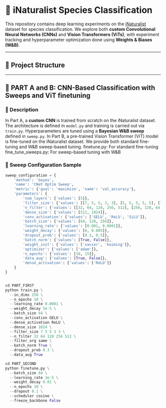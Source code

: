 # 🌿 iNaturalist Species Classification

This repository contains deep learning experiments on the [iNaturalist](https://www.inaturalist.org/) dataset for species classification. We explore both **custom Convolutional Neural Networks (CNNs)** and **Vision Transformers (ViTs)**, with experiment tracking and hyperparameter optimization done using **Weights & Biases (W&B)**.

---

## 🧩 Project Structure


---

## 🔷 **PART A and B: CNN-Based Classification with Sweeps and ViT finetuning**

### 📝 Description

In Part A, a **custom CNN** is trained from scratch on the iNaturalist dataset. The architecture is defined in `model.py` and training is carried out via `train.py`. Hyperparameters are tuned using a **Bayesian W&B sweep** defined in `sweep.py`. In Part B, a pre-trained Vision Transformer (ViT) model is fine-tuned on the iNaturalist dataset. We provide both standard fine-tuning and W&B sweep-based tuning.
finetune.py: For standard fine-tuning
fine_tune_sweeps.py: For sweep-based tuning with W&B

### 🧪 Sweep Configuration Sample

```python
sweep_configuration = {
    'method': 'bayes',
    'name': 'CNet Optim Sweep',
    'metric': {'goal': 'maximize', 'name': 'val_accuracy'},
    'parameters': {
        'num_layers': {'values': [5]},
        'filter_size': {'values': [[7, 5, 5, 3, 3], [5, 5, 5, 5, 5], [7, 7, 5, 3, 3]]},
        'n_filter': {'values': [[32, 64, 128, 256, 512], [256, 128, 64, 32, 16], [64, 64, 64, 64, 64]]},
        'dense_size': {'values': [512, 1024]},
        'conv_activation': {'values': ['GELU', 'ReLU', 'SiLU']},
        'batch_size': {'values': [64, 128, 256]},
        'learning_rate': {'values': [0.001, 0.0001]},
        'weight_decay': {'values': [0, 0.005]},
        'dropout_prob': {'values': [0.3, 0.5]},
        'batch_norm': {'values': [True, False]},
        'weight_init': {'values': ['xavier', 'kaiming']},
        'optimizer': {'values': ['adam']},
        'n_epochs': {'values': [10, 15]},
        'data_aug': {'values': [True, False]},
        'dense_activation': {'values': ['ReLU']}
    }
}


cd PART_FIRST
python train.py \
  --in_dims 256 \
  --n_epochs 10 \
  --learning_rate 0.0001 \
  --weight_decay 5e-5 \
  --batch_size 64 \
  --conv_activation GELU \
  --dense_activation ReLU \
  --dense_size 1024 \
  --filter_size 7 5 5 3 3 \
  --n_filter 32 64 128 256 512 \
  --filter_org same \
  --batch_norm True \
  --dropout_prob 0.3 \
  --data_aug True

cd PART_SECOND
python finetune.py \
  --batch_size 64 \
  --learning_rate 3e-5 \
  --weight_decay 0.01 \
  --n_epochs 10 \
  --dropout 0.1 \
  --scheduler cosine \
  --freeze_backbone False

